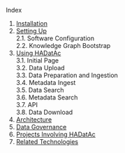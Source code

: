 Index

1. [Installation](https://github.com/paulopinheiro1234/hadatac/wiki/HADatAc-User-Guide#1-installing-hadatac)  
2. [Setting Up](https://github.com/paulopinheiro1234/hadatac/wiki/HADatAc-User-Guide#2-setting-up-hadatac)  
  2.1. Software Configuration  
  2.2. Knowledge Graph Bootstrap  
3. [Using HADatAc](https://github.com/paulopinheiro1234/hadatac/wiki/HADatAc-User-Guide#3-using-hadatac)  
  3.1. Initial Page  
  3.2. Data Upload  
  3.3. Data Preparation and Ingestion  
  3.4. Metadata Ingest  
  3.5. Data Search  
  3.6. Metadata Search  
  3.7. API  
  3.8. Data Download  
4. [Architecture](https://github.com/paulopinheiro1234/hadatac/wiki/HADatAc-User-Guide#4-architecture)  
5. [Data Governance](https://github.com/paulopinheiro1234/hadatac/wiki/HADatAc-User-Guide#5-data-governance)  
6. [Projects Involving HADatAc](https://github.com/paulopinheiro1234/hadatac/wiki/HADatAc-User-Guide#6-projects-involved-with-hadatac)  
7. [Related Technologies](https://github.com/paulopinheiro1234/hadatac/wiki/HADatAc-User-Guide#7-other-products-and-technologies-related-to-hadatac) 